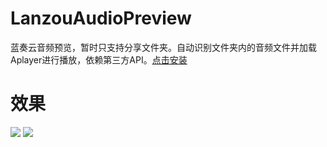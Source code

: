 # LanzouAudioPreview
蓝奏云音频预览，暂时只支持分享文件夹。自动识别文件夹内的音频文件并加载Aplayer进行播放，依赖第三方API。[点击安装](https://raw.githubusercontent.com/wzdc/LanzouAudioPreview/refs/heads/main/user.js)

# 效果
![](https://moe.one/upload/attach/202505/21_WP5QMCBCH5MYPE4.jpg)
![](https://moe.one/upload/attach/202505/21_VT88NM4JPZVFCR2.jpg)
